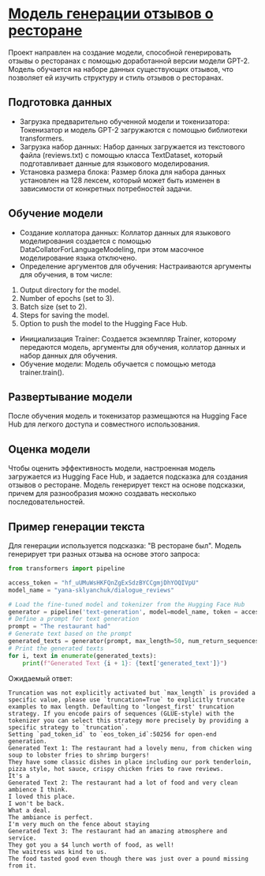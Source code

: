 # [Модель генерации отзывов о ресторане](generative_model.ipynb)
Проект направлен на создание модели, способной генерировать отзывы о ресторанах с помощью доработанной версии модели GPT-2. Модель обучается на наборе данных существующих отзывов, что позволяет ей изучить структуру и стиль отзывов о ресторанах.
## Подготовка данных
- Загрузка предварительно обученной модели и токенизатора: Токенизатор и модель GPT-2 загружаются с помощью библиотеки transformers.
- Загрузка набор данных: Набор данных загружается из текстового файла (reviews.txt) с помощью класса TextDataset, который подготавливает данные для языкового моделирования.
- Установка размера блока: Размер блока для набора данных установлен на 128 лексем, который может быть изменен в зависимости от конкретных потребностей задачи.
## Обучение модели
- Создание коллатора данных: Коллатор данных для языкового моделирования создается с помощью DataCollatorForLanguageModeling, при этом масочное моделирование языка отключено.
- Определение аргументов для обучения: Настраиваются аргументы для обучения, в том числе:
1. Output directory for the model.
2. Number of epochs (set to 3).
3. Batch size (set to 2).
4. Steps for saving the model.
5. Option to push the model to the Hugging Face Hub.
- Инициализация Trainer: Создается экземпляр Trainer, которому передаются модель, аргументы для обучения, коллатор данных и набор данных для обучения.
- Обучение модели: Модель обучается с помощью метода trainer.train().
## Развертывание модели
После обучения модель и токенизатор размещаются на Hugging Face Hub для легкого доступа и совместного использования.
## Оценка модели
Чтобы оценить эффективность модели, настроенная модель загружается из Hugging Face Hub, и задается подсказка для создания отзывов о ресторане. Модель генерирует текст на основе подсказки, причем для разнообразия можно создавать несколько последовательностей.
## Пример генерации текста
Для генерации используется подсказка: "В ресторане был". Модель генерирует три разных отзыва на основе этого запроса:
```python
from transformers import pipeline

access_token = "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"
model_name = "yana-sklyanchuk/dialogue_reviews" 

# Load the fine-tuned model and tokenizer from the Hugging Face Hub
generator = pipeline('text-generation', model=model_name, token = access_token)
# Define a prompt for text generation
prompt = "The restaurant had"
# Generate text based on the prompt
generated_texts = generator(prompt, max_length=50, num_return_sequences=3)
# Print the generated texts
for i, text in enumerate(generated_texts):
    print(f"Generated Text {i + 1}: {text['generated_text']}")
```
Ожидаемый ответ:
```
Truncation was not explicitly activated but `max_length` is provided a specific value, please use `truncation=True` to explicitly truncate examples to max length. Defaulting to 'longest_first' truncation strategy. If you encode pairs of sequences (GLUE-style) with the tokenizer you can select this strategy more precisely by providing a specific strategy to `truncation`.
Setting `pad_token_id` to `eos_token_id`:50256 for open-end generation.
Generated Text 1: The restaurant had a lovely menu, from chicken wing soup to lobster fries to shrimp burgers!
They have some classic dishes in place including our pork tenderloin, pizza style, hot sauce, crispy chicken fries to rave reviews.
It's a
Generated Text 2: The restaurant had a lot of food and very clean ambience I think.
I loved this place.
I won't be back.
What a deal.
The ambiance is perfect.
I'm very much on the fence about staying
Generated Text 3: The restaurant had an amazing atmosphere and service.
They got you a $4 lunch worth of food, as well!
The waitress was kind to us.
The food tasted good even though there was just over a pound missing from it.
```